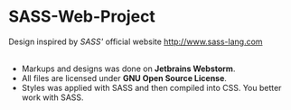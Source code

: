 # SASS-Web-Project

Design inspired by <i>SASS'</i> official website http://www.sass-lang.com <br><br>
<ul>
<li>Markups and designs was done on <b>Jetbrains Webstorm</b>.</li>
<li>All files are licensed under <b>GNU Open Source License</b>.</li>
<li>Styles was applied with SASS and then compiled into CSS. You better work with SASS.</li>
</ul>

